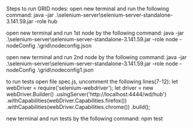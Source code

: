 Steps to run GRID nodes:
open new terminal and run the following command:
java -jar .\selenium-server\selenium-server-standalone-3.141.59.jar -role hub 

open new terminal and run 1st node by the following command:
java -jar .\selenium-server\selenium-server-standalone-3.141.59.jar -role node -nodeConfig .\grid\nodeconfig.json 

open new terminal and run 2nd node by the following command:
java -jar .\selenium-server\selenium-server-standalone-3.141.59.jar -role node -nodeConfig .\grid\nodeconfig1.json 


to run tests open file spec.js, uncomment the following lines(7-12):
let webDriver = require('selenium-webdriver');
let driver = new webDriver.Builder()
.usingServer('http://localhost:4444/wd/hub')
.withCapabilities(webDriver.Capabilities.firefox())
.withCapabilities(webDriver.Capabilities.chrome())
.build();

new terminal and run tests by the following command:
npm test
